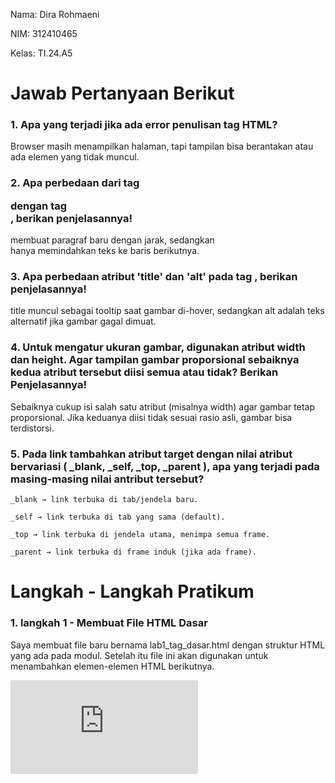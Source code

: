 Nama: Dira Rohmaeni 



NIM: 312410465



Kelas: TI.24.A5



# Jawab Pertanyaan Berikut



### 1. Apa yang terjadi jika ada error penulisan tag HTML?



Browser masih menampilkan halaman, tapi tampilan bisa berantakan atau ada elemen yang tidak muncul.



### 2. Apa perbedaan dari tag<p> dengan tag<br>, berikan penjelasannya!


<p> membuat paragraf baru dengan jarak, sedangkan <br> hanya memindahkan teks ke baris berikutnya.

    
### 3. Apa perbedaan atribut 'title' dan 'alt' pada tag <img>, berikan penjelasannya!


title muncul sebagai tooltip saat gambar di-hover, sedangkan alt adalah teks alternatif jika gambar gagal dimuat.


### 4. Untuk mengatur ukuran gambar, digunakan atribut width dan height. Agar tampilan gambar proporsional sebaiknya kedua atribut tersebut diisi semua atau tidak? Berikan Penjelasannya!

Sebaiknya cukup isi salah satu atribut (misalnya width) agar gambar tetap proporsional. Jika keduanya diisi tidak sesuai rasio asli, gambar bisa terdistorsi.


### 5. Pada link tambahkan atribut target dengan nilai atribut bervariasi ( _blank, _self, _top, _parent ), apa yang terjadi pada masing-masing nilai antribut tersebut?

    _blank → link terbuka di tab/jendela baru.

    _self → link terbuka di tab yang sama (default).

    _top → link terbuka di jendela utama, menimpa semua frame.

    _parent → link terbuka di frame induk (jika ada frame).


# Langkah - Langkah Pratikum


### 1. langkah 1 - Membuat File HTML Dasar
Saya membuat file baru bernama lab1_tag_dasar.html dengan struktur HTML yang ada pada modul.
Setelah itu file ini akan digunakan untuk menambahkan elemen-elemen HTML berikutnya.

![struktur HTML Dasar](https://github.com/dirarohmaeni/Lab1Web/blob/9f55564c115dde1bb6342fdd02b272480d18ab76/lab1_halaman2.html)


